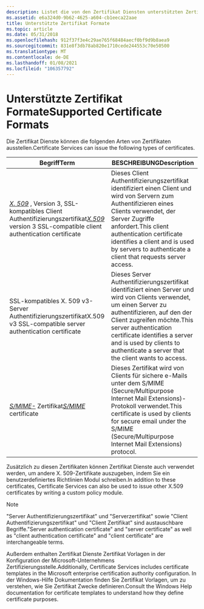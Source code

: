 ```yaml
---
description: Listet die von den Zertifikat Diensten unterstützten Zertifikat Formate auf.
ms.assetid: e6a324d0-9b62-4625-a604-cb1eeca22aae
title: Unterstützte Zertifikat Formate
ms.topic: article
ms.date: 05/31/2018
ms.openlocfilehash: 912f37f3e4c29ae765f68484aecf0bf9d9b8aea9
ms.sourcegitcommit: 831e8f3db78ab820e1710cede244553c70e50500
ms.translationtype: MT
ms.contentlocale: de-DE
ms.lasthandoff: 01/08/2021
ms.locfileid: "106357792"
---
```

# <a name="supported-certificate-formats"></a><span data-ttu-id="328bb-103">Unterstützte Zertifikat Formate</span><span class="sxs-lookup"><span data-stu-id="328bb-103">Supported Certificate Formats</span></span>

<span data-ttu-id="328bb-104">Die Zertifikat Dienste können die folgenden Arten von Zertifikaten ausstellen.</span><span class="sxs-lookup"><span data-stu-id="328bb-104">Certificate Services can issue the following types of certificates.</span></span>



| <span data-ttu-id="328bb-105">Begriff</span><span class="sxs-lookup"><span data-stu-id="328bb-105">Term</span></span>                                                                                                                                                                                                                                                                                                                                                                                             | <span data-ttu-id="328bb-106">BESCHREIBUNG</span><span class="sxs-lookup"><span data-stu-id="328bb-106">Description</span></span>                                                                                                                                            |
|--------------------------------------------------------------------------------------------------------------------------------------------------------------------------------------------------------------------------------------------------------------------------------------------------------------------------------------------------------------------------------------------------|--------------------------------------------------------------------------------------------------------------------------------------------------------|
| <span data-ttu-id="328bb-107"><span id="X.509_version_3_SSL-compatible_client_authentication_certificate"></span><span id="x.509_version_3_ssl-compatible_client_authentication_certificate"></span><span id="X.509_VERSION_3_SSL-COMPATIBLE_CLIENT_AUTHENTICATION_CERTIFICATE"></span>[*X. 509*](../secgloss/x-gly.md) , Version 3, SSL-kompatibles Client Authentifizierungszertifikat</span><span class="sxs-lookup"><span data-stu-id="328bb-107"><span id="X.509_version_3_SSL-compatible_client_authentication_certificate"></span><span id="x.509_version_3_ssl-compatible_client_authentication_certificate"></span><span id="X.509_VERSION_3_SSL-COMPATIBLE_CLIENT_AUTHENTICATION_CERTIFICATE"></span>[*X.509*](../secgloss/x-gly.md) version 3 SSL-compatible client authentication certificate</span></span><br/> | <span data-ttu-id="328bb-108">Dieses Client Authentifizierungszertifikat identifiziert einen Client und wird von Servern zum Authentifizieren eines Clients verwendet, der Server Zugriffe anfordert.</span><span class="sxs-lookup"><span data-stu-id="328bb-108">This client authentication certificate identifies a client and is used by servers to authenticate a client that requests server access.</span></span><br/>     |
| <span data-ttu-id="328bb-109"><span id="X.509_v3_SSL-compatible_server_authentication_certificate"></span><span id="x.509_v3_ssl-compatible_server_authentication_certificate"></span><span id="X.509_V3_SSL-COMPATIBLE_SERVER_AUTHENTICATION_CERTIFICATE"></span>SSL-kompatibles X. 509 v3-Server Authentifizierungszertifikat</span><span class="sxs-lookup"><span data-stu-id="328bb-109"><span id="X.509_v3_SSL-compatible_server_authentication_certificate"></span><span id="x.509_v3_ssl-compatible_server_authentication_certificate"></span><span id="X.509_V3_SSL-COMPATIBLE_SERVER_AUTHENTICATION_CERTIFICATE"></span>X.509 v3 SSL-compatible server authentication certificate</span></span><br/>                                                                                         | <span data-ttu-id="328bb-110">Dieses Server Authentifizierungszertifikat identifiziert einen Server und wird von Clients verwendet, um einen Server zu authentifizieren, auf den der Client zugreifen möchte.</span><span class="sxs-lookup"><span data-stu-id="328bb-110">This server authentication certificate identifies a server and is used by clients to authenticate a server that the client wants to access.</span></span><br/> |
| <span data-ttu-id="328bb-111"><span id="S_MIME_certificate"></span><span id="s_mime_certificate"></span><span id="S_MIME_CERTIFICATE"></span>[*S/MIME-*](../secgloss/s-gly.md) Zertifikat</span><span class="sxs-lookup"><span data-stu-id="328bb-111"><span id="S_MIME_certificate"></span><span id="s_mime_certificate"></span><span id="S_MIME_CERTIFICATE"></span>[*S/MIME*](../secgloss/s-gly.md) certificate</span></span><br/>                                                                                                           | <span data-ttu-id="328bb-112">Dieses Zertifikat wird von Clients für sichere e-Mails unter dem S/MIME (Secure/Multipurpose Internet Mail Extensions)-Protokoll verwendet.</span><span class="sxs-lookup"><span data-stu-id="328bb-112">This certificate is used by clients for secure email under the S/MIME (Secure/Multipurpose Internet Mail Extensions) protocol.</span></span><br/>              |



 

<span data-ttu-id="328bb-113">Zusätzlich zu diesen Zertifikaten können Zertifikat Dienste auch verwendet werden, um andere X. 509-Zertifikate auszugeben, indem Sie ein benutzerdefiniertes Richtlinien Modul schreiben.</span><span class="sxs-lookup"><span data-stu-id="328bb-113">In addition to these certificates, Certificate Services can also be used to issue other X.509 certificates by writing a custom policy module.</span></span>

> [!Note]  
> <span data-ttu-id="328bb-114">"Server Authentifizierungszertifikat" und "Serverzertifikat" sowie "Client Authentifizierungszertifikat" und "Client Zertifikat" sind austauschbare Begriffe.</span><span class="sxs-lookup"><span data-stu-id="328bb-114">"Server authentication certificate" and "server certificate" as well as "client authentication certificate" and "client certificate" are interchangeable terms.</span></span>

 

<span data-ttu-id="328bb-115">Außerdem enthalten Zertifikat Dienste Zertifikat Vorlagen in der Konfiguration der Microsoft-Unternehmens Zertifizierungsstelle.</span><span class="sxs-lookup"><span data-stu-id="328bb-115">Additionally, Certificate Services includes certificate templates in the Microsoft enterprise certification authority configuration.</span></span> <span data-ttu-id="328bb-116">In der Windows-Hilfe Dokumentation finden Sie Zertifikat Vorlagen, um zu verstehen, wie Sie Zertifikat Zwecke definieren.</span><span class="sxs-lookup"><span data-stu-id="328bb-116">Consult the Windows Help documentation for certificate templates to understand how they define certificate purposes.</span></span>

 

 
